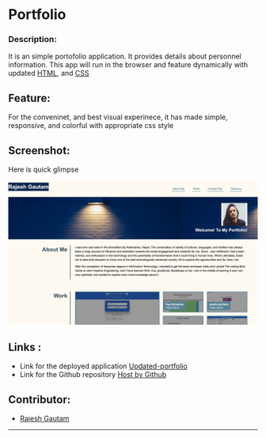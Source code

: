# Portfolio

### Description:

It is an simple portofolio application. It provides details about personnel information.  This app will run in the browser and feature dynamically with updated [HTML](https://developer.mozilla.org/en-US/docs/Web/HTML), and [CSS](https://developer.mozilla.org/en-US/docs/Web/CSS)

## Feature:

 For the conveninet, and best visual experinece, it has made simple, responsive, and colorful with appropriate css style 
 


## Screenshot:
Here is quick glimpse


   
   ![](./assets/images/how-it-look.png) 


## Links :

* Link for the deployed application [Updated-portfolio](https://rajesh295-dev.github.io/updated-portfolio/)
* Link for the Github repository [Host by Github](https://github.com/Rajesh295-dev/updated-portfolio)



## Contributor:

* [Rajesh Gautam](https://github.com/Rajesh295-dev)

- - -

